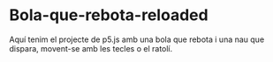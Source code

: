 # Bola-que-rebota-reloaded
Aquí tenim el projecte de p5.js amb una bola que rebota i una nau que dispara, movent-se amb les tecles o el ratolí.
